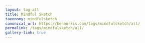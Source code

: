 ```yaml
---
layout: tag-all
title: Mindful Sketch
taxonomy: mindfulsketch
canonical_url: https://bennorris.com/tags/mindfulsketch/all/
permalink: /tags/mindfulsketch/all/
gallery-link: true
---
```


